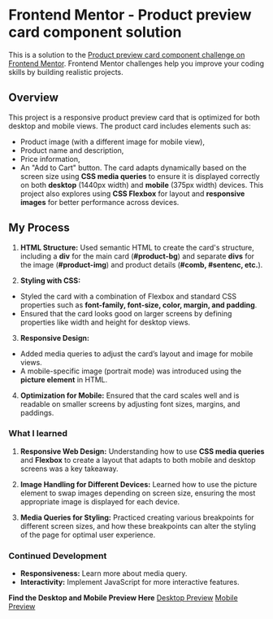 # Frontend Mentor - Product preview card component solution

This is a solution to the [Product preview card component challenge on Frontend Mentor](https://www.frontendmentor.io/challenges/product-preview-card-component-GO7UmttRfa). Frontend Mentor challenges help you improve your coding skills by building realistic projects. 

## Overview
This project is a responsive product preview card that is optimized for both desktop and mobile views. The product card includes elements such as:
- Product image (with a different image for mobile view),
- Product name and description,
- Price information,
- An "Add to Cart" button. 
The card adapts dynamically based on the screen size using **CSS media queries** to ensure it is displayed correctly on both **desktop** (1440px width) and **mobile** (375px width) devices. This project also explores using **CSS Flexbox** for layout and **responsive images** for better performance across devices.

## My Process
1. **HTML Structure:**
Used semantic HTML to create the card's structure, including a **div** for the main card (**#product-bg**) and separate **divs** for the image (**#product-img**) and product details (**#comb, #sentenc, etc.**).

2. **Styling with CSS:**
- Styled the card with a combination of Flexbox and standard CSS properties such as **font-family, font-size, color, margin, and padding**.
- Ensured that the card looks good on larger screens by defining properties like width and height for desktop views.

3. **Responsive Design:**
- Added media queries to adjust the card’s layout and image for mobile views.
- A mobile-specific image (portrait mode) was introduced using the **picture element** in HTML.

4. **Optimization for Mobile:**
Ensured that the card scales well and is readable on smaller screens by adjusting font sizes, margins, and paddings.

### What I learned
1. **Responsive Web Design:**
Understanding how to use **CSS media queries** and **Flexbox** to create a layout that adapts to both mobile and desktop screens was a key takeaway.

2. **Image Handling for Different Devices:**
Learned how to use the picture element to swap images depending on screen size, ensuring the most appropriate image is displayed for each device.

3. **Media Queries for Styling:**
Practiced creating various breakpoints for different screen sizes, and how these breakpoints can alter the styling of the page for optimal user experience.

### Continued Development
- **Responsiveness:** Learn more about media query.
- **Interactivity:** Implement JavaScript for more interactive features. 

**Find the Desktop and Mobile Preview Here**
[Desktop Preview](./Designs/Desktop%20Preview.PNG)
[Mobile Preview](./Designs/Mobile%20Preview.PNG)
